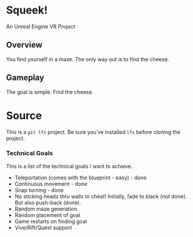 # Squeek!
An Unreal Engine VR Project

## Overview
You find yourself in a maze.  The only way out is to find the cheese.

## Gameplay
The goal is simple.  Find the cheese.

# Source
This is a `git lfs` project.  Be sure you've installed `lfs` before cloning the project.

### Technical Goals
This is a list of the technical goals I want to achieve.

* Teleportation (comes with the blueprint - easy) - done
* Continuous movement - done
* Snap turning - done
* No sticking heads thru walls to cheat!  Initially, fade to black (not done).  But also push-back (done).
* Random maze generation
* Random placement of goal
* Game restarts on finding goal
* Vive/Rift/Quest support
